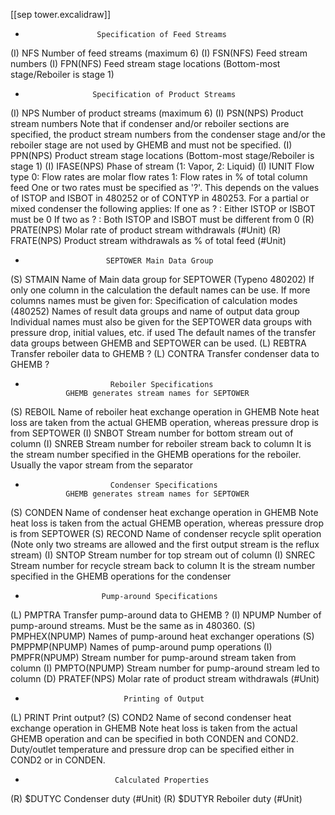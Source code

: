 
[[sep tower.excalidraw]]

-                     Specification of Feed Streams

(I) NFS               Number of feed streams (maximum 6)
(I) FSN(NFS)          Feed stream numbers
(I) FPN(NFS)          Feed stream stage locations
                      (Bottom-most stage/Reboiler is stage 1)

-                    Specification of Product Streams

(I) NPS               Number of product streams (maximum 6)
(I) PSN(NPS)          Product stream numbers
                      Note that if condenser and/or reboiler sections
                      are specified, the product stream numbers from
                      the condenser stage and/or the reboiler stage
                      are not used by GHEMB and must not be specified.
(I) PPN(NPS)          Product stream stage locations
                      (Bottom-most stage/Reboiler is stage 1)
(I) IFASE(NPS)        Phase of stream (1: Vapor, 2: Liquid)
(I) IUNIT             Flow type
                      0:  Flow rates are molar flow rates
                      1:  Flow rates in % of total column feed
                      One or two rates must be specified as '?'.
                      This depends on the values of ISTOP and ISBOT in
                      480252 or of CONTYP in 480253. For a partial or
                      mixed condenser the following applies:
                      If one as ? : Either ISTOP or ISBOT must be 0
                      If two as ? : Both ISTOP and ISBOT must be 
                                    different from 0
(R) PRATE(NPS)        Molar rate of product stream withdrawals (#Unit)
(R) FRATE(NPS)        Product stream withdrawals as % of total feed (#Unit)

 -                       SEPTOWER Main Data Group

(S) STMAIN            Name of Main data group for SEPTOWER (Typeno 480202)
                      If only one column in the calculation the default
                      names can be use.
                      If more columns names must be given for: 
                      Specification of calculation modes (480252)
                      Names of result data groups and name of output data group
                      Individual names must also be given for the SEPTOWER data
                      groups with pressure drop, initial values, etc. if used
                      The default names of the transfer data groups between 
                      GHEMB and SEPTOWER can be used.
(L) REBTRA            Transfer reboiler data to GHEMB ?
(L) CONTRA            Transfer condenser data to GHEMB ?

-                        Reboiler Specifications
               GHEMB generates stream names for SEPTOWER

(S) REBOIL            Name of reboiler heat exchange operation in GHEMB
                      Note heat loss are taken from the actual GHEMB 
                      operation, whereas pressure drop is from SEPTOWER
(I) SNBOT             Stream number for bottom stream out of column
(I) SNREB             Stream number for reboiler stream back to column
                      It is the stream number specified in the GHEMB
                      operations for the reboiler. Usually the vapor stream
                      from the separator

-                        Condenser Specifications
               GHEMB generates stream names for SEPTOWER

(S) CONDEN            Name of condenser heat exchange operation in GHEMB
                      Note heat loss is taken from the actual GHEMB 
                      operation, whereas pressure drop is from SEPTOWER
(S) RECOND            Name of condenser recycle split operation
                      (Note only two streams are allowed and the first 
                      output stream is the reflux stream)
(I) SNTOP             Stream number for top stream out of column
(I) SNREC             Stream number for recycle stream back to column
                      It is the stream number specified in the GHEMB
                      operations for the condenser

 -                      Pump-around Specifications

(L) PMPTRA            Transfer pump-around data to GHEMB ?
(I) NPUMP             Number of pump-around streams.
                      Must be the same as in 480360.
(S) PMPHEX(NPUMP)     Names of pump-around heat exchanger operations
(S) PMPPMP(NPUMP)     Names of pump-around pump operations
(I) PMPFR(NPUMP)      Stream number for pump-around stream taken
                      from column
(I) PMPTO(NPUMP)      Stream number for pump-around stream led to
                      column
(D) PRATEF(NPS)       Molar rate of product stream withdrawals (#Unit)

-                           Printing of Output

(L) PRINT             Print output?
(S) COND2             Name of second condenser heat exchange operation in GHEMB
                      Note heat loss is taken from the actual GHEMB 
                      operation and can be specified in both CONDEN and COND2.
                      Duty/outlet temperature and pressure drop can be
                      specified either in COND2 or in CONDEN.

-                         Calculated Properties

(R) $DUTYC            Condenser duty (#Unit)
(R) $DUTYR            Reboiler duty (#Unit)
